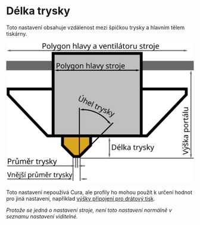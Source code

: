 Délka trysky
====
Toto nastavení obsahuje vzdálenost mezi špičkou trysky a hlavním tělem tiskárny.

![Rozměry tiskové hlavy](../images/head_dimensions_cs.svg)

Toto nastavení nepoužívá Cura, ale profily ho mohou použít k určení hodnot pro jiná nastavení, například [výšky připojení pro drátový tisk](../experimental/wireframe_height.md).

*Protože se jedná o nastavení stroje, není toto nastavení normálně v seznamu nastavení viditelné.*